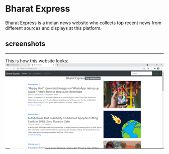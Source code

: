 # Bharat Express
Bharat Express is a indian news website who collects top recent news from different sources and displays at this platform.

## screenshots
---
This is how this website looks:
 <img src="./screenshots/demo.png">


